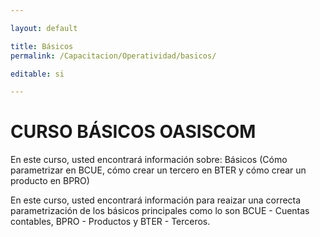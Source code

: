 ```yaml
---

layout: default

title: Básicos
permalink: /Capacitacion/Operatividad/basicos/

editable: si

---
```




# CURSO BÁSICOS OASISCOM


En este curso, usted encontrará información sobre: Básicos (Cómo parametrizar en BCUE, cómo crear un tercero en BTER y cómo crear un producto en BPRO)



En este curso, usted encontrará información para reaizar una correcta parametrización de los básicos principales como lo son BCUE - Cuentas contables, BPRO - Productos y BTER - Terceros.







